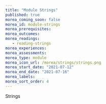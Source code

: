 ```yaml
---
title: "Module Strings"
published: true
morea_coming_soon: false
morea_id: module-strings
morea_prerequisites:
morea_outcomes:
morea_readings:
   - reading-strings
morea_experiences:
morea_assessments:
morea_type: module
morea_icon_url: /morea/strings/strings.png
morea_start_date: "2021-07-12"
morea_end_date: "2021-07-16"
morea_labels:
morea_sort_order: 4
---
```


Strings
